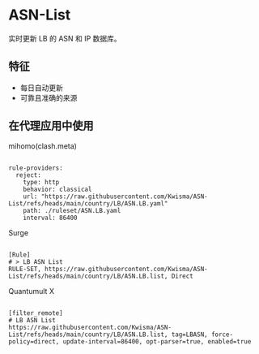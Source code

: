 
# ASN-List

实时更新 LB 的 ASN 和 IP 数据库。

## 特征

- 每日自动更新
- 可靠且准确的来源

## 在代理应用中使用

mihomo(clash.meta)

<pre><code class="language-javascript">
rule-providers:
  reject:
    type: http
    behavior: classical
    url: "https://raw.githubusercontent.com/Kwisma/ASN-List/refs/heads/main/country/LB/ASN.LB.yaml"
    path: ./ruleset/ASN.LB.yaml
    interval: 86400
</code></pre>

Surge

<pre><code class="language-javascript">
[Rule]
# > LB ASN List
RULE-SET, https://raw.githubusercontent.com/Kwisma/ASN-List/refs/heads/main/country/LB/ASN.LB.list, Direct
</code></pre>

Quantumult X

<pre><code class="language-javascript">
[filter_remote]
# LB ASN List
https://raw.githubusercontent.com/Kwisma/ASN-List/refs/heads/main/country/LB/ASN.LB.list, tag=LBASN, force-policy=direct, update-interval=86400, opt-parser=true, enabled=true
</code></pre>
